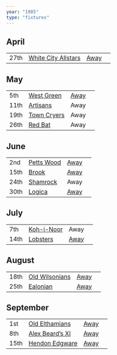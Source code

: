 ```yaml
---
year: "1985"
type: "fixtures"
---
```


## April

|  |  |  |  |
|:---|:---|:---|:---|
| 27th | [White City Allstars](/1985/white-city-allstars) | [Away](https://goo.gl/maps/egz4qaWtCgyq7tRr6) |

## May

|  |  |  |  |
|:---|:---|:---|:---|
| 5th | [West Green](/1985/west-green) | [Away](https://goo.gl/maps/RuqU3SDAXZkYVKds6) |
| 11th | [Artisans](/1985/the-artisans) | Away |
| 19th | [Town Cryers](/1985/town-cryers) | Away |
| 26th | [Red Bat](/1985/red-bat) | Away |

## June

|  |  |  |  |
|:---|:---|:---|:---|
| 2nd | [Petts Wood](/1985/petts-wood) | [Away](https://goo.gl/maps/GSxny1YCCc3PhEtD6) |
| 15th | [Brook](/1985/brook) | [Away](https://goo.gl/maps/dQwigbDWBHfwzub68) |
| 24th | [Shamrock](/1985/shamrock) | Away |
| 30th | [Logica](/1985/logica) | [Away](https://goo.gl/maps/Fx66VqDovzYn2pBCA) |

## July

|  |  |  |  |
|:---|:---|:---|:---|
| 7th | [Koh-i-Noor](/1985/koh-i-noor) | Away |
| 14th | [Lobsters](/1985/lobsters) | [Away](https://goo.gl/maps/FDQEWGwmyb21QdUP7) |

## August

|  |  |  |  |
|:---|:---|:---|:---|
| 18th | [Old Wilsonians](/1985/old-wilsonians) | [Away](https://goo.gl/maps/n8uSTWABtMzXyRX99) |
| 25th | [Ealonian](/1985/ealonian) | [Away](https://goo.gl/maps/PsUYWdT94Y2EWxa16) |

## September

|  |  |  |  |
|:---|:---|:---|:---|
| 1st | [Old Elthamians](/1985/old-elthamians) | [Away](https://goo.gl/maps/FQbBNZQTFggEmhfv9) |
| 8th | [Alex Beard’s XI](/1985/alex-beards-xi) | [Away](https://goo.gl/maps/z2x9Nt1CgpkdxRWN7) |
| 15th | [Hendon Edgware](/1985/hendon-edgware) | [Away](https://goo.gl/maps/GXV5pevaYGgK6Xqj6) |